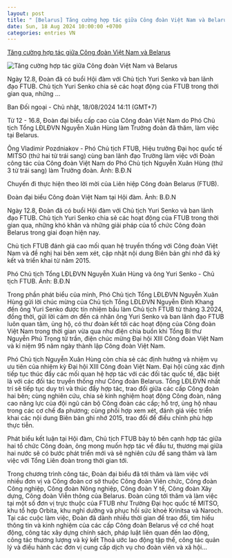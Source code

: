 ```yaml
---
layout: post
title: " [Belarus] Tăng cường hợp tác giữa Công đoàn Việt Nam và Belarus"
date: Sun, 18 Aug 2024 10:00:00 +0700
categories: entries VN
---
```

[Tăng cường hợp tác giữa Công đoàn Việt Nam và Belarus](https://laodong.vn/cong-doan/tang-cuong-hop-tac-giua-cong-doan-viet-nam-va-belarus-1381277.ldo)

![Tăng cường hợp tác giữa Công đoàn Việt Nam và Belarus](https://media-cdn-v2.laodong.vn/storage/newsportal/2024/8/18/1381277/Cong-Doan-Viet-Nam.jpg?w=800&h=420&crop=auto&scale=both)

Ngày 12.8, Đoàn đã có buổi Hội đàm với Chủ tịch Yuri Senko và ban lãnh đạo FTUB. Chủ tịch Yuri Senko chia sẻ các hoạt động của FTUB trong thời gian qua, những ...

Ban Đối ngoại - Chủ nhật, 18/08/2024 14:11 (GMT+7)

Từ 12 - 16.8, Đoàn đại biểu cấp cao của Công đoàn Việt Nam do Phó Chủ tịch Tổng LĐLĐVN Nguyễn Xuân Hùng làm Trưởng đoàn đã thăm, làm việc tại Belarus.

Ông Vladimir Pozdniakov - Phó Chủ tịch FTUB, Hiệu trưởng Đại học quốc tế MITSO (thứ hai từ trái sang) cùng ban lãnh đạo Trường làm việc với Đoàn công tác của Công đoàn Việt Nam do Phó Chủ tịch Nguyễn Xuân Hùng (thứ 3 từ trái sang) làm Trưởng đoàn. Ảnh: B.Đ.N

Chuyến đi thực hiện theo lời mời của Liên hiệp Công đoàn Belarus (FTUB).

Đoàn đại biểu Công đoàn Việt Nam tại Hội đàm. Ảnh: B.Đ.N

Ngày 12.8, Đoàn đã có buổi Hội đàm với Chủ tịch Yuri Senko và ban lãnh đạo FTUB. Chủ tịch Yuri Senko chia sẻ các hoạt động của FTUB trong thời gian qua, những khó khăn và những giải pháp của tổ chức Công đoàn Belarus trong giai đoạn hiện nay.

Chủ tịch FTUB đánh giá cao mối quan hệ truyền thống với Công đoàn Việt Nam và đề nghị hai bên xem xét, cập nhật nội dung Biên bản ghi nhớ đã ký kết và triển khai từ năm 2015.

Phó Chủ tịch Tổng LĐLĐVN Nguyễn Xuân Hùng và ông Yuri Senko - Chủ tịch FTUB. Ảnh: B.Đ.N

Trong phần phát biểu của mình, Phó Chủ tịch Tổng LĐLĐVN Nguyễn Xuân Hùng gửi lời chúc mừng của Chủ tịch Tổng LĐLĐVN Nguyễn Đình Khang đến ông Yuri Senko được tín nhiệm bầu làm Chủ tịch FTUB từ tháng 3.2024, đồng thời, gửi lời cám ơn đến cá nhân ông Yuri Senko và ban lãnh đạo FTUB luôn quan tâm, ủng hộ, có thư đoàn kết tới các hoạt động của Công đoàn Việt Nam trong thời gian vừa qua như điện chia buồn khi Tổng Bí thư Nguyễn Phú Trọng từ trần, điện chúc mừng Đại hội XIII Công đoàn Việt Nam và kỉ niệm 95 năm ngày thành lập Công đoàn Việt Nam.

Phó Chủ tịch Nguyễn Xuân Hùng còn chia sẻ các định hướng và nhiệm vụ ưu tiên của nhiệm kỳ Đại hội XIII Công đoàn Việt Nam. Đại hội cũng xác định tiếp tục thúc đẩy các mối quan hệ hợp tác với các đối tác quốc tế, đặc biệt là với các đối tác truyền thống như Công đoàn Belarus. Tổng LĐLĐVN nhất trí sẽ tiếp tục duy trì và thúc đẩy hợp tác, trao đổi giữa các cấp Công đoàn hai bên; cùng nghiên cứu, chia sẻ kinh nghiệm hoạt động Công đoàn, nâng cao năng lực của đội ngũ cán bộ Công đoàn các cấp; hỗ trợ, ủng hộ nhau trong các cơ chế đa phương; cùng phối hợp xem xét, đánh giá việc triển khai các nội dung Biên bản ghi nhớ 2015, trao đổi để điều chỉnh phù hợp thực tiễn.

Phát biểu kết luận tại Hội đàm, Chủ tịch FTUB bày tỏ bên cạnh hợp tác giữa hai tổ chức Công đoàn, ông mong muốn hợp tác về đầu tư, thương mại giữa hai nước sẽ có bước phát triển mới và sẽ nghiên cứu để sang thăm và làm việc với Tổng Liên đoàn trong thời gian tới.

Trong chương trình công tác, Đoàn đại biểu đã tới thăm và làm việc với nhiều đơn vị và Công đoàn cơ sở thuộc Công đoàn Viên chức, Công đoàn Công nghiệp, Công đoàn Nông nghiệp, Công đoàn Y tế, Công đoàn Xây dựng, Công đoàn Viễn thông của Belarus. Đoàn cũng tới thăm và làm việc tại một số đơn vị trực thuộc của FTUB như Trường Đại học quốc tế MITSO, khu tổ hợp Orbita, khu nghỉ dưỡng và phục hồi sức khoẻ Krinitsa và Naroch. Tại các cuộc làm việc, Đoàn đã dành nhiều thời gian để trao đổi, tìm hiểu thông tin và kinh nghiệm của các cấp Công đoàn Belarus về cơ chế hoạt động, công tác xây dựng chính sách, pháp luật liên quan đến lao động, công tác thương lượng và ký kết Thoả ước lao động tập thể, công tác quản lý và điều hành các đơn vị cung cấp dịch vụ cho đoàn viên và xã hội…

